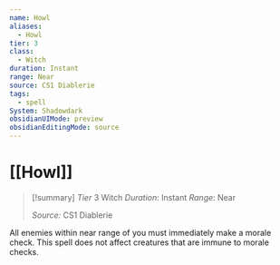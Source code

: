 ```yaml
---
name: Howl
aliases:
  - Howl
tier: 3
class:
  - Witch
duration: Instant
range: Near
source: CS1 Diablerie
tags:
  - spell
System: Shadowdark
obsidianUIMode: preview
obsidianEditingMode: source
---
```








 # [[Howl]]

>[!summary]
> *Tier* 3
> Witch
> *Duration*: Instant
> *Range*: Near
> 
> *Source:* CS1 Diablerie

All enemies within near range of you must immediately make a morale check. This spell does not affect creatures that are immune to morale checks.


